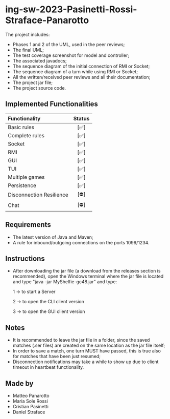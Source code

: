 # ing-sw-2023-Pasinetti-Rossi-Straface-Panarotto

The project includes:
* Phases 1 and 2 of the UML, used in the peer reviews;
* The final UML;
* The test coverage screenshot for model and controller;
* The associated javadocs;
* The sequence diagram of the initial connection of RMI or Socket;
* The sequence diagram of a turn while using RMI or Socket;
* All the written/received peer reviews and all their documentation;
* The project jar file;
* The project source code.

## Implemented Functionalities
| Functionality            |                                                                 Status                                                                 |
|:-------------------------|:--------------------------------------------------------------------------------------------------------------------------------------:|
| Basic rules              |                                                                  [✅]                                                                   |
| Complete rules           |                                                                  [✅]                                                                   |
| Socket                   |                                                                  [✅]                                                                   |
| RMI                      |                                                                  [✅]                                                                   |
| GUI                      |                                                                  [✅]                                                                   |
| TUI                      |                                                                  [✅]                                                                   |
| Multiple games           |                                                                  [✅]                                                                   |
| Persistence              |                                                                  [✅]                                                                   |
| Disconnection Resilience |                                                                  [⛔]                                                                   |
| Chat                     |                                                                  [⛔]                                                                   |


<!--
[![RED](http://placehold.it/15/f03c15/f03c15)](#)
[![YELLOW](http://placehold.it/15/ffdd00/ffdd00)](#)
[![GREEN](http://placehold.it/15/44bb44/44bb44)](#)
-->

## Requirements
* The latest version of Java and Maven;
* A rule for inbound/outgoing connections on the ports 1099/1234.


## Instructions
* After downloading the jar file (a download from the releases section is recommended), open the Windows terminal where the jar file is located and type "java -jar MyShelfie-gc48.jar" and type:

    1 -> to start a Server 

    2 -> to open the CLI client version 
  
    3 -> to open the GUI client version

## Notes
* It is recommended to leave the jar file in a folder, since the saved matches (.ser files) are created on the same location as the jar file itself;
* In order to save a match, one turn MUST have passed, this is true also for matches that have been just resumed;
* Disconnection notifications may take a while to show up due to client timeout in heartbeat functionality.


## Made by
* Matteo Panarotto
* Maria Sole Rossi
* Cristian Pasinetti
* Daniel Straface


